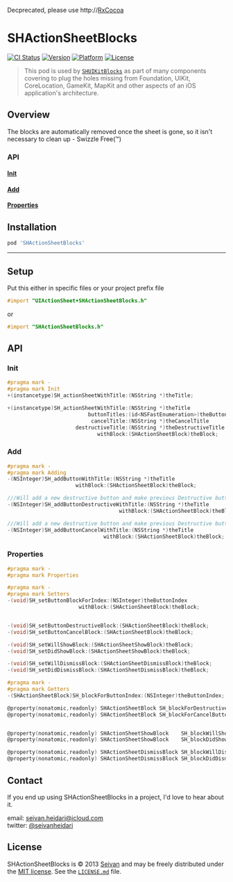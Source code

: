 Decprecated, please use http://[RxCocoa](https://github.com/ReactiveX/RxSwift)

SHActionSheetBlocks
==========
[![CI Status](https://img.shields.io/travis/seivan/SHActionSheetBlocks.svg?style=flat)](https://travis-ci.org/seivan/SHActionSheetBlocks)
[![Version](https://img.shields.io/cocoapods/v/SHActionSheetBlocks.svg?style=flat)](http://cocoadocs.org/docsets/SHActionSheetBlocks)
[![Platform](https://img.shields.io/cocoapods/p/SHActionSheetBlocks.svg?style=flat)](http://cocoadocs.org/docsets/SHActionSheetBlocks)
[![License](https://img.shields.io/cocoapods/l/SHActionSheetBlocks.svg?style=flat)](http://cocoadocs.org/docsets/SHActionSheetBlocks)

> This pod is used by [`SHUIKitBlocks`](https://github.com/seivan/SHUIKitBlocks) as part of many components covering to plug the holes missing from Foundation, UIKit, CoreLocation, GameKit, MapKit and other aspects of an iOS application's architecture.


Overview
--------
The blocks are automatically removed once the sheet is gone, so it isn't necessary to clean up - Swizzle Free(™)

### API

#### [Init](#init-1)

#### [Add](#add-1)

#### [Properties](#properties-1)


Installation
------------

```ruby
pod 'SHActionSheetBlocks'
```

***

Setup
-----

Put this either in specific files or your project prefix file

```objective-c
#import "UIActionSheet+SHActionSheetBlocks.h"
```
or

```objective-c
#import "SHActionSheetBlocks.h"
```

API
-----

### Init

```objective-c
#pragma mark -
#pragma mark Init
+(instancetype)SH_actionSheetWithTitle:(NSString *)theTitle;

+(instancetype)SH_actionSheetWithTitle:(NSString *)theTitle
                          buttonTitles:(id<NSFastEnumeration>)theButtonTitles
                           cancelTitle:(NSString *)theCancelTitle
                      destructiveTitle:(NSString *)theDestructiveTitle
                             withBlock:(SHActionSheetBlock)theBlock;

```

### Add

```objective-c
#pragma mark -
#pragma mark Adding
-(NSInteger)SH_addButtonWithTitle:(NSString *)theTitle
                      withBlock:(SHActionSheetBlock)theBlock;

///Will add a new destructive button and make previous Destructive buttons to normal
-(NSInteger)SH_addButtonDestructiveWithTitle:(NSString *)theTitle
                                    withBlock:(SHActionSheetBlock)theBlock;

///Will add a new destructive button and make previous Destructive buttons to normal
-(NSInteger)SH_addButtonCancelWithTitle:(NSString *)theTitle
                               withBlock:(SHActionSheetBlock)theBlock;

```

### Properties

```objective-c
#pragma mark -
#pragma mark Properties

#pragma mark -
#pragma mark Setters
-(void)SH_setButtonBlockForIndex:(NSInteger)theButtonIndex
                       withBlock:(SHActionSheetBlock)theBlock;


-(void)SH_setButtonDestructiveBlock:(SHActionSheetBlock)theBlock;
-(void)SH_setButtonCancelBlock:(SHActionSheetBlock)theBlock;

-(void)SH_setWillShowBlock:(SHActionSheetShowBlock)theBlock;
-(void)SH_setDidShowBlock:(SHActionSheetShowBlock)theBlock;

-(void)SH_setWillDismissBlock:(SHActionSheetDismissBlock)theBlock;
-(void)SH_setDidDismissBlock:(SHActionSheetDismissBlock)theBlock;

#pragma mark -
#pragma mark Getters
-(SHActionSheetBlock)SH_blockForButtonIndex:(NSInteger)theButtonIndex;

@property(nonatomic,readonly) SHActionSheetBlock SH_blockForDestructiveButton;
@property(nonatomic,readonly) SHActionSheetBlock SH_blockForCancelButton;


@property(nonatomic,readonly) SHActionSheetShowBlock    SH_blockWillShow;
@property(nonatomic,readonly) SHActionSheetShowBlock    SH_blockDidShow;

@property(nonatomic,readonly) SHActionSheetDismissBlock SH_blockWillDismiss;
@property(nonatomic,readonly) SHActionSheetDismissBlock SH_blockDidDismiss;

```


Contact
-------

If you end up using SHActionSheetBlocks in a project, I'd love to hear about it.

email: [seivan.heidari@icloud.com](mailto:seivan.heidari@icloud.com)  
twitter: [@seivanheidari](https://twitter.com/seivanheidari)

## License

SHActionSheetBlocks is © 2013 [Seivan](http://www.github.com/seivan) and may be freely
distributed under the [MIT license](http://opensource.org/licenses/MIT).
See the [`LICENSE.md`](https://github.com/seivan/SHActionSheetBlocks/blob/master/LICENSE.md) file.

